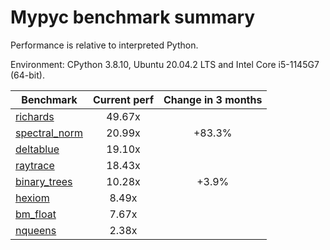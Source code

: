 # Mypyc benchmark summary

Performance is relative to interpreted Python.

Environment: CPython 3.8.10, Ubuntu 20.04.2 LTS and Intel Core i5-1145G7 (64-bit).

| Benchmark | Current perf | Change in 3 months |
| --- | :---: | :---: |
| [richards](benchmarks/richards.md) | 49.67x |  |
| [spectral_norm](benchmarks/spectral_norm.md) | 20.99x | +83.3% |
| [deltablue](benchmarks/deltablue.md) | 19.10x |  |
| [raytrace](benchmarks/raytrace.md) | 18.43x |  |
| [binary_trees](benchmarks/binary_trees.md) | 10.28x | +3.9% |
| [hexiom](benchmarks/hexiom.md) | 8.49x |  |
| [bm_float](benchmarks/bm_float.md) | 7.67x |  |
| [nqueens](benchmarks/nqueens.md) | 2.38x |  |
